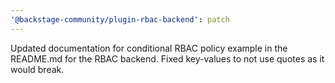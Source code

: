 ```yaml
---
'@backstage-community/plugin-rbac-backend': patch
---
```


Updated documentation for conditional RBAC policy example in the README.md for the RBAC backend. Fixed key-values to not use quotes as it would break.
